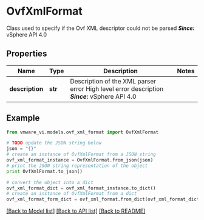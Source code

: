 # OvfXmlFormat

Class used to specify if the Ovf XML descriptor could not be parsed  ***Since:*** vSphere API 4.0 

## Properties
Name | Type | Description | Notes
------------ | ------------- | ------------- | -------------
**description** | **str** | Description of the XML parser error  High level error description  ***Since:*** vSphere API 4.0  | 

## Example

```python
from vmware_vi.models.ovf_xml_format import OvfXmlFormat

# TODO update the JSON string below
json = "{}"
# create an instance of OvfXmlFormat from a JSON string
ovf_xml_format_instance = OvfXmlFormat.from_json(json)
# print the JSON string representation of the object
print OvfXmlFormat.to_json()

# convert the object into a dict
ovf_xml_format_dict = ovf_xml_format_instance.to_dict()
# create an instance of OvfXmlFormat from a dict
ovf_xml_format_form_dict = ovf_xml_format.from_dict(ovf_xml_format_dict)
```
[[Back to Model list]](../README.md#documentation-for-models) [[Back to API list]](../README.md#documentation-for-api-endpoints) [[Back to README]](../README.md)


